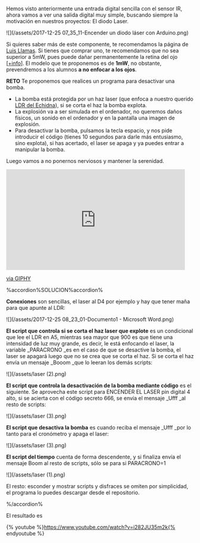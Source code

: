 Hemos visto anteriormente una entrada digital sencilla con el sensor IR, ahora vamos a ver una salida digital muy simple, buscando siempre la motivación en nuestros proyectos: El diodo Laser.

![](/assets/2017-12-25 07_35_11-Encender un diodo láser con Arduino.png)

Si quieres saber más de este componente, te recomendamos la página de [Luis Llamas](https://www.luisllamas.es/diodo-laser-arduino/).
Si tienes que comprar uno, te recomendamos que no sea superior a 5mW, pues puede dañar permanentemente la retina del ojo [[+info](https://cuidatuvista.com/punteros-laser-juguetes-ojos/)]. El modelo que te proponemos es de **1mW**, no obstante, prevendremos a los alumnos **a no enfocar a los ojos**.

**RETO**
Te proponemos que realices un programa para desactivar una bomba.
* La bomba está protegida por un haz laser (que enfoca a nuestro querido [LDR del Echidna](/3_entradas_de_echidna/32_el_ldr_en_a5.md)), si se corta el haz la bomba explota.
* La explosión va a ser simulada en el ordenador, no queremos daños físicos, un sonido en el ordenador y en la pantalla una imagen de explosión.
* Para desactivar la bomba, pulsamos la tecla espacio, y nos pide introducir el código (tienes 10 segundos para darle más entusiasmo, sino explota), si has acertado, el laser se apaga y ya puedes entrar a manipular la bomba.

 Luego vamos a no ponernos nerviosos y mantener la serenidad.
 
  <iframe src="https://giphy.com/embed/29SqSyXlyO6WI" width="480" height="271" frameBorder="0" class="giphy-embed" allowFullScreen></iframe><p><a href="https://giphy.com/gifs/big-bang-theory-nervous-anxiety-29SqSyXlyO6WI">via GIPHY</a></p>
  
%accordion%SOLUCION%accordion%

**Conexiones** son sencillas, el laser al D4 por ejemplo y hay que tener maña para que apunte al LDR:

![](/assets/2017-12-25 08_23_01-Documento1 - Microsoft Word.png)

**El script que controla si se corta el haz laser que explote** es un condicional que lee el LDR en A5, mientras sea mayor que 900 es que tiene una intensidad de luz muy grande, es decir, le está enfocando el laser, la variable _PARACRONO _es en el caso de que se desactive la bomba, el laser se apagará luego que no se crea que se corta el haz. Si se corta el haz envía un mensaje _Booom _que lo leeran los demás scripts:

![](/assets/laser (2).png)

**El script que controla la desactivación de la bomba mediante código** es el siguiente. Se aprovecha este script para ENCENDER EL LASER pin digital 4 alto, si se acierta con el código secreto 666, se envía el mensaje _Ufff _al resto de scripts:

![](/assets/laser (3).png)

**El script que desactiva la bomba** es cuando reciba el mensaje _Ufff _por lo tanto para el cronómetro y apaga el laser:

![](/assets/laser (3).png)

**El script del tiempo** cuenta de forma descendente, y si finaliza envía el mensaje Boom al resto de scripts, sólo se para si PARACRONO=1

![](/assets/laser (1).png)

El resto: esconder y mostrar scripts y disfraces se omiten por simplicidad, el programa lo puedes descargar desde el repositorio.

%/accordion%

El resultado es 

{% youtube %}https://www.youtube.com/watch?v=i282JU35m2k{% endyoutube %}





